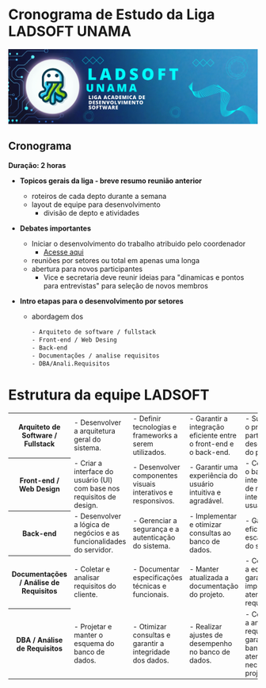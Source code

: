 # Cronograma de Estudo da Liga LADSOFT UNAMA

![img](/imagens/image_readme.png)

## Cronograma

**Duração: 2 horas**

- **Topicos gerais da liga - breve resumo reunião anterior**

  - roteiros de cada depto durante a semana
  - layout de equipe para desenvolvimento
    - divisão de depto e atividades

- **Debates importantes**

  - Iniciar o desenvolvimento do trabalho atribuido pelo coordenador
    - [Acesse aqui](/desafios/projecao%20de%20dados%20app%20rota%20da%20fe/README.md)
  - reuniões por setores ou total em apenas uma longa
  - abertura para novos participantes
    - Vice e secretaria deve reunir ideias para "dinamicas e pontos para entrevistas" para seleção de novos membros

- **Intro etapas para o desenvolvimento por setores**

  - abordagem dos

        - Arquiteto de software / fullstack
        - Front-end / Web Desing
        - Back-end
        - Documentações / analise requisitos
        - DBA/Anali.Requisitos

# Estrutura da equipe LADSOFT

<table>
    <tr>
        <th>Arquiteto de Software / Fullstack</th>
        <td>- Desenvolver a arquitetura geral do sistema.</td>
        <td>- Definir tecnologias e frameworks a serem utilizados.</td>
        <td>- Garantir a integração eficiente entre o front-end e o back-end.</td>
        <td>- Supervisionar o projeto e participar do desenvolvimento do projeto</td>
    </tr>
    <tr>
        <th>Front-end / Web Design</th>
        <td>- Criar a interface do usuário (UI) com base nos requisitos de design.</td>
        <td>- Desenvolver componentes visuais interativos e responsivos.</td>
        <td>- Garantir uma experiência do usuário intuitiva e agradável.</td>
        <td>- Colaborar com o back-end para integrar a lógica de negócios na interface do usuário.</td>
    </tr>
    <tr>
        <th>Back-end</th>
        <td>- Desenvolver a lógica de negócios e as funcionalidades do servidor.</td>
        <td>- Gerenciar a segurança e a autenticação do sistema.</td>
        <td>- Implementar e otimizar consultas ao banco de dados.</td>
        <td>- Garantir a eficiência e a escalabilidade do servidor.</td>
    </tr>
    <tr>
        <th>Documentações / Análise de Requisitos</th>
        <td>- Coletar e analisar requisitos do cliente.</td>
        <td>- Documentar especificações técnicas e funcionais.</td>
        <td>- Manter atualizada a documentação do projeto.</td>
        <td>- Colaborar com a equipe para garantir que as implementações atendam aos requisitos.</td>
    </tr>
    <tr>
        <th>DBA / Análise de Requisitos</th>
        <td>- Projetar e manter o esquema do banco de dados.</td>
        <td>- Otimizar consultas e garantir a integridade dos dados.</td>
        <td>- Realizar ajustes de desempenho no banco de dados.</td>
        <td>- Colaborar com a análise de requisitos para garantir que o banco de dados atenda às necessidades do projeto.</td>
    </tr>
</table>
